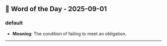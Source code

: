 ## 📅 Word of the Day - 2025-09-01

### **default**
- **Meaning**: The condition of failing to meet an obligation.

---

